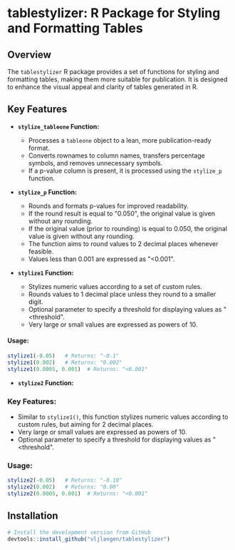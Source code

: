 # tablestylizer: R Package for Styling and Formatting Tables


## Overview

The `tablestylizer` R package provides a set of functions for styling and formatting tables, making them more suitable for publication. It is designed to enhance the visual appeal and clarity of tables generated in R.

## Key Features

- **`stylize_tableone` Function:**
  - Processes a `tableone` object to a lean, more publication-ready format.
  - Converts rownames to column names, transfers percentage symbols, and removes unnecessary symbols.
  - If a p-value column is present, it is processed using the `stylize_p` function.


- **`stylize_p` Function:**
  - Rounds and formats p-values for improved readability.
  - If the round result is equal to "0.050", the original value is given without any rounding.
  - If the original value (prior to rounding) is equal to 0.050, the original value is given without any rounding.
  - The function aims to round values to 2 decimal places whenever feasible.
  - Values less than 0.001 are expressed as "<0.001".

- **`stylize1` Function:**
  - Stylizes numeric values according to a set of custom rules.
  - Rounds values to 1 decimal place unless they round to a smaller digit.
  - Optional parameter to specify a threshold for displaying values as "<threshold".
  - Very large or small values are expressed as powers of 10.

#### Usage:
```R
stylize1(-0.05)   # Returns: "-0.1"
stylize1(0.002)   # Returns: "0.002"
stylize1(0.0005, 0.001)  # Returns: "<0.001"
```

- **`stylize2` Function:**

### Key Features:
- Similar to `stylize1()`, this function stylizes numeric values according to custom rules, but aiming for 2 decimal places.
- Very large or small values are expressed as powers of 10.
- Optional parameter to specify a threshold for displaying values as "<threshold".

### Usage:
```R
stylize2(-0.05)   # Returns: "-0.10"
stylize2(0.002)   # Returns: "0.00"
stylize2(0.0005, 0.001)  # Returns: "<0.001"
```

## Installation

```R
# Install the development version from GitHub
devtools::install_github("vljlangen/tablestylizer")
